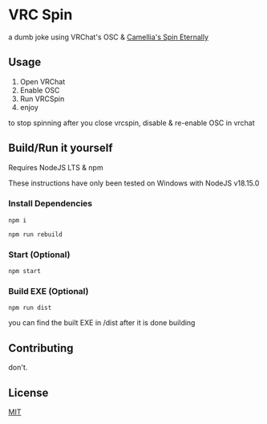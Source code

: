 # VRC Spin

a dumb joke using VRChat's OSC & [Camellia's Spin Eternally](https://www.youtube.com/watch?v=IuRwqB9NwVQ&pp=ygUOc3BpbiBldGVybmFsbHk%3D)

## Usage

1. Open VRChat
2. Enable OSC
3. Run VRCSpin
4. enjoy

to stop spinning after you close vrcspin, disable & re-enable OSC in vrchat

## Build/Run it yourself
Requires NodeJS LTS & npm 

These instructions have only been tested on Windows with NodeJS v18.15.0


### Install Dependencies
`` npm i ``

`` npm run rebuild ``

### Start (Optional)
`` npm start ``

### Build EXE (Optional)
`` npm run dist ``

you can find the built EXE in /dist after it is done building

## Contributing

don't. 

## License

[MIT](https://choosealicense.com/licenses/mit/)